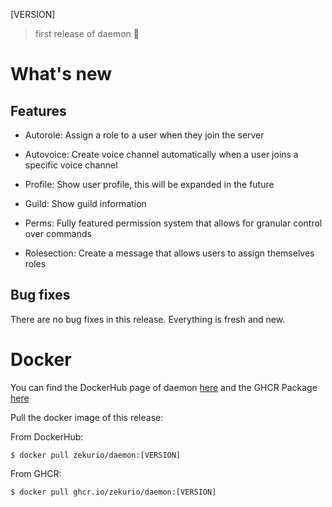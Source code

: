 [VERSION]

> first release of daemon 🎉

# What's new

## Features

- Autorole: Assign a role to a user when they join the server

- Autovoice: Create voice channel automatically when a user joins a specific voice channel

- Profile: Show user profile, this will be expanded in the future

- Guild: Show guild information

- Perms: Fully featured permission system that allows for granular control over commands

- Rolesection: Create a message that allows users to assign themselves roles

## Bug fixes

There are no bug fixes in this release. Everything is fresh and new.

# Docker

You can find the DockerHub page of daemon [here](https://hub.docker.com/r/zekurio/daemon) and the GHCR Package [here](https://github.com/zekurio?tab=packages&repo_name=daemon)

Pull the docker image of this release:

From DockerHub:

```
$ docker pull zekurio/daemon:[VERSION]
```

From GHCR:

```
$ docker pull ghcr.io/zekurio/daemon:[VERSION]
```